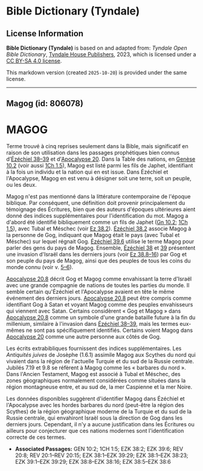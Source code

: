 # Bible Dictionary (Tyndale)

## License Information

**Bible Dictionary (Tyndale)** is based on and adapted from: _Tyndale Open Bible Dictionary_, [Tyndale House Publishers](https://tyndaleopenresources.com/), 2023, which is licensed under a [CC BY-SA 4.0 license](https://creativecommons.org/licenses/by-sa/4.0/legalcode.en).

This markdown version (created `2025-10-20`) is provided under the same license.



--------------------------------

## Magog (id: 806078)

MAGOG
=====

Terme trouvé à cinq reprises seulement dans la Bible, mais significatif en raison de son utilisation dans les passages prophétiques bien connus d’[Ézéchiel 38–39](https://ref.ly/Ezek38:1-Ezek39:29) et d'[Apocalypse 20](https://ref.ly/Rev20:1-Rev20:15). Dans la Table des nations, en [Genèse 10\.2](https://ref.ly/Gen10:2) (voir aussi [1Ch 1\.5](https://ref.ly/1Chr1:5)), Magog est listé parmi les fils de Japhet, identifiant à la fois un individu et la nation qui en est issue. Dans Ézéchiel et l'Apocalypse, Magog en est venu à désigner soit une terre, soit un peuple, ou les deux.

Magog n'est pas mentionné dans la littérature contemporaine de l'époque biblique. Par conséquent, une définition doit provenir principalement du témoignage des Écritures, bien que des auteurs d'époques ultérieures aient donné des indices supplémentaires pour l'identification du mot. Magog a d'abord été identifié bibliquement comme un fils de Japhet ([Gn 10\.2](https://ref.ly/Gen10:2); [1Ch 1\.5](https://ref.ly/1Chr1:5)), avec Tubal et Méschec (voir [Ez 38\.2](https://ref.ly/Ezek38:2)). [Ézéchiel 38\.2](https://ref.ly/Ezek38:2) associe Magog à la personne de Gog, indiquant que Magog était le pays (avec Tubal et Méschec) sur lequel régnait Gog. [Ézéchiel 39\.6](https://ref.ly/Ezek39:6) utilise le terme Magog pour parler des gens du pays de Magog. Ensemble, [Ézéchiel 38](https://ref.ly/Ezek38:1-Ezek38:23) et [39](https://ref.ly/Ezek39:1-Ezek39:29) présentent une invasion d'Israël dans les derniers jours (voir [Ez 38\.8–16](https://ref.ly/Ezek38:8-Ezek38:16)) par Gog et son peuple du pays de Magog, ainsi que des peuples de tous les coins du monde connu (voir v. [5–6](https://ref.ly/Ezek38:5-Ezek38:6)).

[Apocalypse 20\.8](https://ref.ly/Rev20:8) décrit Gog et Magog comme envahissant la terre d'Israël avec une grande compagnie de nations de toutes les parties du monde. Il semble certain qu'Ézéchiel et l'Apocalypse avaient en tête le même événement des derniers jours. [Apocalypse 20\.8](https://ref.ly/Rev20:8) peut être compris comme identifiant Gog à Satan et voyant Magog comme des peuples envahisseurs qui viennent avec Satan. Certains considèrent « Gog et Magog » dans [Apocalypse 20\.8](https://ref.ly/Rev20:8) comme un symbole d'une grande bataille future à la fin du millenium, similaire à l'invasion dans [Ézéchiel 38–39](https://ref.ly/Ezek38:1-Ezek39:29), mais les termes eux\-mêmes ne sont pas spécifiquement identifiés. Certains voient Magog dans [Apocalypse 20](https://ref.ly/Rev20:1-Rev20:15) comme une autre personne aux côtés de Gog.

Les écrits extrabibliques fournissent des indices supplémentaires. Les *Antiquités juives* de Josèphe (1\.6\.1\) assimile Magog aux Scythes du nord qui vivaient dans la région de l'actuelle Turquie et du sud de la Russie centrale. Jubilés 7\.19 et 9\.8 se réfèrent à Magog comme les « barbares du nord ». Dans l'Ancien Testament, Magog est associé à Tubal et Méschec, des zones géographiques normalement considérées comme situées dans la région montagneuse entre, et au sud de, la mer Caspienne et la mer Noire.

Les données disponibles suggèrent d'identifier Magog dans Ézéchiel et l'Apocalypse avec les hordes barbares du nord (peut\-être la région des Scythes) de la région géographique moderne de la Turquie et du sud de la Russie centrale, qui envahiront Israël sous la direction de Gog dans les derniers jours. Cependant, il n'y a aucune justification dans les Écritures ou ailleurs pour conjecturer que ces nations modernes sont l'identification correcte de ces termes.

* **Associated Passages:** GEN 10:2; 1CH 1:5; EZK 38:2; EZK 39:6; REV 20:8; REV 20:1–REV 20:15; EZK 38:1–EZK 39:29; EZK 38:1–EZK 38:23; EZK 39:1–EZK 39:29; EZK 38:8–EZK 38:16; EZK 38:5–EZK 38:6

